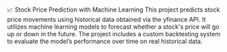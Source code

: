 📈 Stock Price Prediction with Machine Learning
This project predicts stock price movements using historical data obtained via the yfinance API. It utilizes machine learning models to forecast whether a stock's price will go up or down in the future. The project includes a custom backtesting system to evaluate the model’s performance over time on real historical data.


